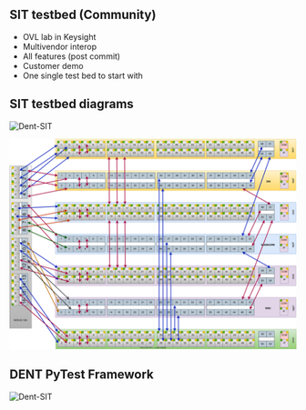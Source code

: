 ## SIT testbed (Community)
* OVL lab in Keysight 
* Multivendor interop
* All features (post commit)
* Customer demo
* One single test bed to start with

## SIT testbed diagrams
![Dent-SIT](../img/full_sit_1.png)

![Dent-SIT](../img/sit-testbed-wiring.drawio.svg)

## DENT PyTest Framework
![Dent-SIT](../img/sit.png)
